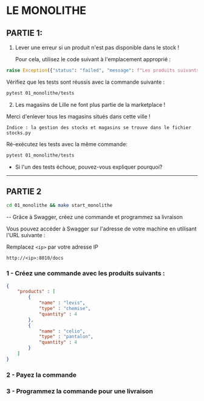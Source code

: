 # LE MONOLITHE

## PARTIE 1:

1. Lever une erreur si un produit n'est pas disponible dans le stock !

   Pour cela, utilisez le code suivant à l'emplacement approprié :

```python
raise Exception({"status": "failed", "message": f"Les produits suivants ne sont pas disponibles : {not_available_items}"})
```

Vérifiez que les tests sont réussis avec la commande suivante :

```bash
pytest 01_monolithe/tests
```

2. Les magasins de Lille ne font plus partie de la marketplace !

Merci d'enlever tous les magasins situés dans cette ville !

    Indice : la gestion des stocks et magasins se trouve dans le fichier stocks.py

Ré-exécutez les tests avec la même commande:

```bash
pytest 01_monolithe/tests
```

- Si l'un des tests échoue, pouvez-vous expliquer pourquoi?

---

## PARTIE 2

```bash
cd 01_monolithe && make start_monolithe
```

-- Grâce à Swagger, créez une commande et programmez sa livraison

Vous pouvez accéder à Swagger sur l'adresse de votre machine en utilisant l'URL suivante :

Remplacez `<ip>` par votre adresse IP

    http://<ip>:8010/docs

### 1 - Créez une commande avec les produits suivants :

```json
{
    "products" : [
        { 
            "name" : "levis",
            "type" : "chemise",
            "quantity" : 4 
        },
        { 
            "name" : "celio",
            "type" : "pantalon",
            "quantity" : 4 
        }
    ]
}
```

### 2 - Payez la commande

### 3 - Programmez la commande pour une livraison